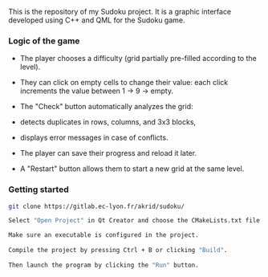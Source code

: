 This is the repository of my Sudoku project. It is a graphic interface developed using C++ and QML for the Sudoku game.

### Logic of the game

- The player chooses a difficulty (grid partially pre-filled according to the level).

- They can click on empty cells to change their value: each click increments the value between 1 → 9 → empty.

- The "Check" button automatically analyzes the grid:

- detects duplicates in rows, columns, and 3x3 blocks,

- displays error messages in case of conflicts.

- The player can save their progress and reload it later.

- A "Restart" button allows them to start a new grid at the same level.

### Getting started

   ```bash
   git clone https://gitlab.ec-lyon.fr/akrid/sudoku/
   
   Select "Open Project" in Qt Creator and choose the CMakeLists.txt file.

   Make sure an executable is configured in the project.
        
   Compile the project by pressing Ctrl + B or clicking "Build".
        
   Then launch the program by clicking the "Run" button.




